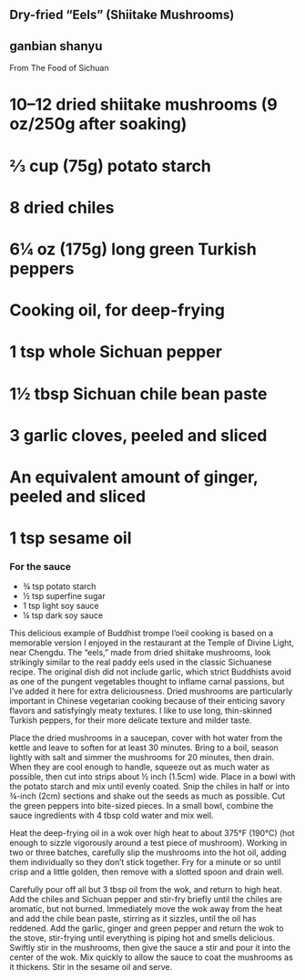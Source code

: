 ## Dry-fried “Eels” (Shiitake Mushrooms)

## ganbian shanyu

From The Food of Sichuan

# 10–12 dried shiitake mushrooms (9 oz/250g after soaking)
# ⅔ cup (75g) potato starch
# 8 dried chiles
# 6¼ oz (175g) long green Turkish peppers
# Cooking oil, for deep-frying
# 1 tsp whole Sichuan pepper
# 1½ tbsp Sichuan chile bean paste
# 3 garlic cloves, peeled and sliced
# An equivalent amount of ginger, peeled and sliced
# 1 tsp sesame oil

### For the sauce

* ¾ tsp potato starch
* ½ tsp superfine sugar
* 1 tsp light soy sauce
* ¼ tsp dark soy sauce

This delicious example of Buddhist trompe l’oeil cooking is based on a memorable version I enjoyed in the restaurant at the Temple of Divine Light, near Chengdu. The “eels,” made from dried shiitake mushrooms, look strikingly similar to the real paddy eels used in the classic Sichuanese recipe. The original dish did not include garlic, which strict Buddhists avoid as one of the pungent vegetables thought to inflame carnal passions, but I’ve added it here for extra deliciousness. Dried mushrooms are particularly important in Chinese vegetarian cooking because of their enticing savory flavors and satisfyingly meaty textures. I like to use long, thin-skinned Turkish peppers, for their more delicate texture and milder taste.

Place the dried mushrooms in a saucepan, cover with hot water from the kettle and leave to soften for at least 30 minutes. Bring to a boil, season lightly with salt and simmer the mushrooms for 20 minutes, then drain. When they are cool enough to handle, squeeze out as much water as possible, then cut into strips about ½ inch (1.5cm) wide. Place in a bowl with the potato starch and mix until evenly coated. Snip the chiles in half or into ¾-inch (2cm) sections and shake out the seeds as much as possible. Cut the green peppers into bite-sized pieces. In a small bowl, combine the sauce ingredients with 4 tbsp cold water and mix well.

Heat the deep-frying oil in a wok over high heat to about 375°F (190°C) (hot enough to sizzle vigorously around a test piece of mushroom). Working in two or three batches, carefully slip the mushrooms into the hot oil, adding them individually so they don’t stick together. Fry for a minute or so until crisp and a little golden, then remove with a slotted spoon and drain well.

Carefully pour off all but 3 tbsp oil from the wok, and return to high heat. Add the chiles and Sichuan pepper and stir-fry briefly until the chiles are aromatic, but not burned. Immediately move the wok away from the heat and add the chile bean paste, stirring as it sizzles, until the oil has reddened. Add the garlic, ginger and green pepper and return the wok to the stove, stir-frying until everything is piping hot and smells delicious. Swiftly stir in the mushrooms, then give the sauce a stir and pour it into the center of the wok. Mix quickly to allow the sauce to coat the mushrooms as it thickens. Stir in the sesame oil and serve.


